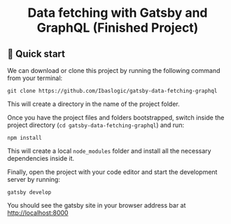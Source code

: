 <h1 align="center">
  Data fetching with Gatsby and GraphQL (Finished Project)
</h1>

## 🚀 Quick start

We can download or clone this project by running the following command from your terminal:

```shell
git clone https://github.com/Ibaslogic/gatsby-data-fetching-graphql
```

This will create a directory in the name of the project folder.

Once you have the project files and folders bootstrapped, switch inside the project directory (`cd gatsby-data-fetching-graphql`) and run:

```
npm install
```

This will create a local `node_modules` folder and install all the necessary dependencies inside it.

Finally, open the project with your code editor and start the development server by running:

```
gatsby develop
```

You should see the gatsby site in your browser address bar at [http://localhost:8000](http://localhost:8000)

